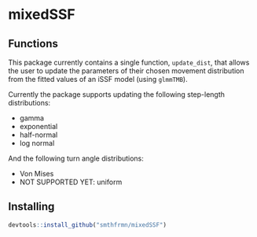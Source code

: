 # mixedSSF

## Functions

This package currently contains a single function, `update_dist`, that allows the user to update the parameters of their chosen movement distribution from the fitted values of an iSSF model (using `glmmTMB`).

Currently the package supports updating the following step-length distributions:
- gamma
- exponential
- half-normal
- log normal

And the following turn angle distributions:
- Von Mises
- NOT SUPPORTED YET: uniform

## Installing
```r
devtools::install_github("smthfrmn/mixedSSF")
```
